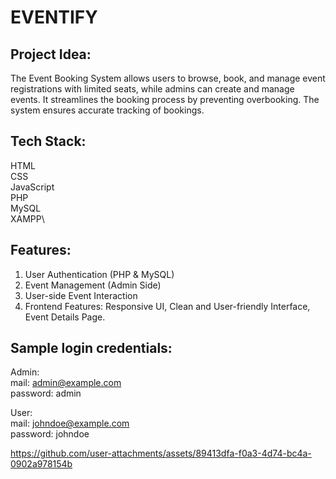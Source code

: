 
# EVENTIFY


## Project Idea:

The Event Booking System allows users to browse, book, and manage event registrations with limited seats, while admins can create and manage events. It streamlines the booking process by preventing overbooking. The system ensures accurate tracking of bookings.

## Tech Stack:


HTML\
CSS\
JavaScript\
PHP\
MySQL\
XAMPP\

## Features:
1. User Authentication (PHP & MySQL)
2. Event Management (Admin Side)
3. User-side Event Interaction
4. Frontend Features: Responsive UI, Clean and User-friendly Interface, Event Details Page.

## Sample login credentials:
Admin:\
mail: admin@example.com\
password: admin

User:\
mail: johndoe@example.com\
password: johndoe





https://github.com/user-attachments/assets/89413dfa-f0a3-4d74-bc4a-0902a978154b

